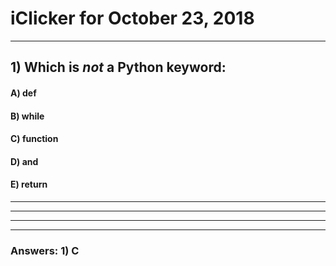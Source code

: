 
# iClicker for October 23, 2018

---


## 1) Which is *not* a Python keyword:
#### A) def
#### B) while
#### C) function
#### D) and
#### E) return


---

---

---

---


### Answers: 1) C